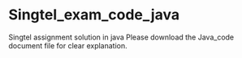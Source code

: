 # Singtel_exam_code_java
Singtel assignment solution in java
Please download the Java_code document file for clear explanation.
